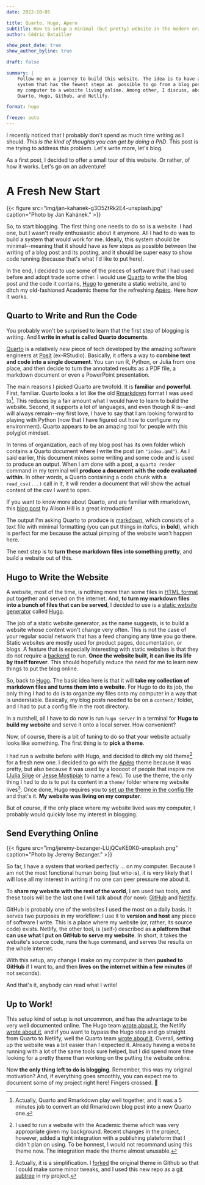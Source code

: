 ```yaml
---
date: 2022-10-05

title: Quarto, Hugo, Apero
subtitle: How to setup a minimal (but pretty) website in the modern era.
author: Cédric Batailler

show_post_date: true
show_author_byline: true

draft: false

summary: |
    Follow me on a journey to build this website. The idea is to have a 
    system that has the fewest steps as  possible to go from a blog post on 
    my computer to a website living online. Among other, I discuss, about 
    Quarto, Hugo, Github, and Netlify.

format: hugo

freeze: auto
---
```


I recently noticed that I probably don't spend as much time writing as I
should. *This is the kind of thoughts you can get by doing a
PhD*. This post is me trying to address this problem. Let's write more, let's
blog.

As a first post, I decided to offer a small tour of this website. Or rather,
of how it works. Let's go on an adventure!

# A Fresh New Start

{{< figure src="img/jan-kahanek-g3O5ZtRk2E4-unsplash.jpg" caption="Photo by Jan Kahánek." >}}

So, to start blogging. The first thing one needs to do so is a website. I had
one, but I wasn't really enthusiastic about it anymore. All I had to do was
to build a system that would work for me. Ideally, this system should
be minimal--meaning that it should have as few steps as possible between the
writing of a blog post and its posting, and it should be super easy to show
code running (because that's what I'd like to put here).

In the end, I decided to use some of the pieces of software that I had used
before and adopt trade some other. I would use [Quarto](https://quarto.org/)
to write the blog post and the code it contains, [Hugo](https://gohugo.io/) to
generate a static website, and to ditch my old-fashioned Academic theme for
the refreshing [Apéro](https://github.com/hugo-apero/). Here how it works.

## Quarto to Write and Run the Code

You probably won't be surprised to learn that the first step of blogging is
writing. And **I write in what is called Quarto documents**.

[Quarto](https://quarto.org/) is a relatively new piece of tech developed by
the amazing software engineers at [Posit](https://www.rstudio.com/)
(ex-RStudio). Basically, it offers a way to **combine text and code into a
single document**. You can run R, Python, or Julia from one place, and then
decide to turn the annotated results as a PDF file, a markdown document or even a
PowerPoint presentation.

The main reasons I picked Quarto are twofold. It is **familiar** and
**powerful**. First, familiar. Quarto looks a lot like the old
[Rmarkdown](https://rmarkdown.rstudio.com/) format I was used to[^1]. This
reduces by a fair amount what I would have to learn to
build the website. Second, it supports a lot of languages, and even though R
is--and will always remain--my first love, I have to say that I am looking
forward to playing with Python (now that I have figured out how to configure my
environment). Quarto appears to be an amazing tool for people with this
polyglot mindset.

In terms of organization, each of my blog post has its own folder which
contains a Quarto document where I write the post (an `"index.qmd"`). As I said
earlier, this document mixes some writing and some code and is used to
produce an output. When I am done with a post, a `quarto render` command
in my terminal will **produce a document with the code evaluated within**. In
other words, a Quarto containing a code chunk with a `read_csv(...)` call in
it, it will render a document that will show the actual content of the csv I want
to open.

If you want to know more about Quarto, and are familiar with rmarkdown, this
[blog post](https://www.apreshill.com/blog/2022-04-we-dont-talk-about-quarto/)
by Alison Hill is a great introduction!

The output I'm asking Quarto to produce is
[markdown](https://en.wikipedia.org/wiki/Markdown), which consists of a text
file with minimal formatting (you can put things in *italics*, in **bold**),
which is perfect for me because the actual pimping of the website won't
happen here.

The next step is to **turn these markdown files into something pretty**, and
build a website out of this.

## Hugo to Write the Website

A website, most of the time, is nothing more than some files in [HTML
format](https://en.wikipedia.org/wiki/HTML) put together and served on the
internet. And, **to turn my markdown files into a bunch of files that can be
served**, I decided to use is a
[static website generator](https://en.wikipedia.org/wiki/Static_site_generator)
called [Hugo](https://gohugo.io/).

The job of a static website generator, as the name suggests, is to build a
website whose content won't change very often. This is not the case of your
regular social network that has a feed changing any time you go there. Static
websites are mostly used for product pages, documentation, or blogs. A feature
that is especially interesting with static websites is that they do not require
a [backend](https://en.wikipedia.org/wiki/Frontend_and_backend) to run.
**Once the website built, it can live its life by itself forever**. This
should hopefully reduce the need for me to learn new things to
put the blog online.

So, back to [Hugo](https://gohugo.io/). The basic idea here is that it will
**take my collection of markdown files and turns them into a website**. For
Hugo to do its job, the only thing I had to do is to organize my files onto
my computer in a way that is understable. Basically, my blog posts needed
to be on a `content/` folder, and I had to put a config file in the root
directory.

In a nutshell, all I have to do now is run `hugo server` in a terminal for
**Hugo to build my website** and serve it onto a local server. How convenient?

Now, of course, there is a bit of tuning to do so that your website
actually looks like something. The first thing is to **pick a theme**.

I had run a website before with Hugo, and decided to ditch my old theme[^2] for
a fresh new one. I decided to go with the
[Apéro](https://github.com/hugo-apero/hugo-apero) theme because it was pretty,
but also because it was used by a looooot of people that inspire me
([Julia Silge](https://juliasilge.com/) or
[Jesse Mostipiak](https://www.jessemaegan.com/) to name a few). To use the
theme, the only thing I had to do is to put its content in a
`theme/` folder where my website lives[^3]. Once done, Hugo requires you to
[set up the theme in the config file](https://gohugo.io/getting-started/configuration/#theme)
and that's it. **My website was living on my computer**.

But of course, if the only place where my website lived was my computer, I
probably would quickly lose my interest in blogging.

## Send Everything Online

{{< figure src="img/jeremy-bezanger-LUjQCeKE0K0-unsplash.png" caption="Photo by Jeremy Bezanger." >}}

So far, I have a system that worked perfectly ... on my computer. Because I
am not the most functional human being (but who is), it is very likely that
I will lose all my interest in writing if no one can peer pressure me
about it.

To **share my website with the rest of the world**, I am used two tools, and
these tools will be the last one I will talk about (for now):
[GitHub](https://github.com/) and [Netlify](https://www.netlify.com/).

GitHub is probably one of the websites I used the most on a daily basis.
It serves two purposes in my workflow: I use it to **version and host** any
piece of software I write. This is a place where my website (or, rather, its
source code) exists. Netlify, the other tool, is (self-) described
as **a platform that can use what I put on GitHub to serve my website**. In
short, it takes the website's source code, runs the `hugo` command, and
serves the results on the whole internet.

With this setup, any change I make on my computer is then **pushed to
GitHub** if I want to, and then **lives on the internet within a few minutes**
(if not seconds).

And that's it, anybody can read what I write!

## Up to Work!

This setup kind of setup is not uncommon, and has the advantage to be very well
documented online. The Hugo team
[wrote about it](https://gohugo.io/hosting-and-deployment/hosting-on-netlify/),
the Netlify
[wrote about it](https://docs.netlify.com/integrations/frameworks/hugo/), and
if you want to bypass the Hugo step and go straight from Quarto to Netlify,
well the Quarto team
[wrote about it](https://quarto.org/docs/publishing/netlify.html). Overall,
setting up the website was a bit easier than I expected it. Already
having a website running with a lot of the same tools sure helped, but I
did spend more time looking for a pretty theme than working on the putting
the website online.

Now **the only thing left to do is blogging**. Remember, this was my original
motivation? And, if everything goes smoothly, you can expect me to document
some of my project right here! Fingers crossed. 🤞

[^1]: Actually, Quarto and Rmarkdown play well together, and it was a 5 minutes
    job to convert an old Rmarkdown blog post into a new Quarto one.

[^2]: I used to run a website with the Academic theme which was very
    appropriate given my background. Recent changes in the project, however, added
    a tight integration with a publishing plateform that I didn't plan on using.
    To be honnest, I would not recommand using this theme now. The integration
    made the theme almost unusable.

[^3]: Actually, it is a simplification. I
    [forked](https://github.com/cedricbatailler/hugo-apero/) the original theme
    in Github so that I could make some minor tweaks, and I used this new repo as a
    [git subtree](https://www.atlassian.com/git/tutorials/git-subtree) in my
    project.
